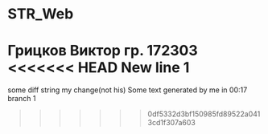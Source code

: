 # STR_Web
Грицков Виктор
гр. 172303
<<<<<<< HEAD
New line 1
=======
some diff string
my change(not his)
Some text generated by me in 00:17
branch 1
>>>>>>> 0df5332d3bf150985fd89522a0413cd1f307a603
